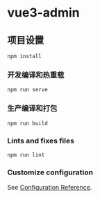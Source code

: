# vue3-admin

## 项目设置
```
npm install
```

### 开发编译和热重载
```
npm run serve
```

### 生产编译和打包
```
npm run build
```

### Lints and fixes files
```
npm run lint
```

### Customize configuration
See [Configuration Reference](https://cli.vuejs.org/config/).
